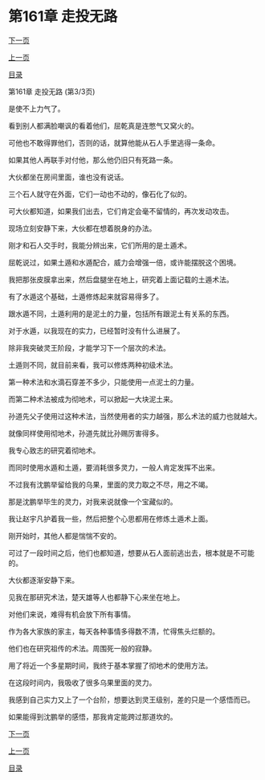 <h1>第161章    走投无路</h1>
            <div><p><a href="./483_%E7%AC%AC162%E7%AB%A0_%E4%B8%A4%E7%A7%8D%E9%81%81%E6%9C%AF.md">下一页</a></p><p><a href="./481_%E7%AC%AC161%E7%AB%A0_%E8%B5%B0%E6%8A%95%E6%97%A0%E8%B7%AF.md">上一页</a></p><p><a href="../">目录</a></p></div>
            <div><p>第161章    走投无路 (第3/3页)</p><p>是使不上力气了。</p><p>看到别人都满脸嘲讽的看着他们，屈乾真是连憋气又窝火的。</p><p>可他也不敢得罪他们，否则的话，就算他能从石人手里逃得一条命。</p><p>如果其他人再联手对付他，那么他仍旧只有死路一条。</p><p>大伙都坐在房间里面，谁也没有说话。</p><p>三个石人就守在外面，它们一动也不动的，像石化了似的。</p><p>可大伙都知道，如果我们出去，它们肯定会毫不留情的，再次发动攻击。</p><p>现场立刻安静下来，大伙都在想着脱身的办法。</p><p>刚才和石人交手时，我能分辨出来，它们所用的是土遁术。</p><p>屈乾说过，如果土遁和水遁配合，威力会增强一倍，或许能摆脱这个困境。</p><p>我把那张皮膜拿出来，然后盘腿坐在地上，研究着上面记载的土遁术法。</p><p>有了水遁这个基础，土遁修炼起来就容易得多了。</p><p>跟水遁不同，土遁利用的是泥土的力量，包括所有跟泥土有关系的东西。</p><p>对于水遁，以我现在的实力，已经暂时没有什么进展了。</p><p>除非我突破灵王阶段，才能学习下一个层次的术法。</p><p>土遁则不同，就目前来看，我可以修炼两种初级术法。</p><p>第一种术法和水滴石穿差不多少，只能使用一点泥土的力量。</p><p>而第二种术法被成为彻地术，可以掀起一大块泥土来。</p><p>孙道先父子使用过这种术法，当然使用者的实力越强，那么术法的威力也就越大。</p><p>就像同样使用彻地术，孙道先就比孙赐厉害得多。</p><p>我专心致志的研究着彻地术。</p><p>而同时使用水遁和土遁，要消耗很多灵力，一般人肯定发挥不出来。</p><p>不过我有沈鹏举留给我的乌果，里面的灵力取之不尽，用之不竭。</p><p>那是沈鹏举毕生的灵力，对我来说就像一个宝藏似的。</p><p>我让赵宇凡护着我一些，然后把整个心思都用在修炼土遁术上面。</p><p>刚开始时，其他人都是惴惴不安的。</p><p>可过了一段时间之后，他们也都知道，想要从石人面前逃出去，根本就是不可能的。</p><p>大伙都逐渐安静下来。</p><p>见我在那研究术法，楚天雄等人也都静下心来坐在地上。</p><p>对他们来说，难得有机会放下所有事情。</p><p>作为各大家族的家主，每天各种事情多得数不清，忙得焦头烂额的。</p><p>他们也在研究祖传的术法。周围死一般的寂静。</p><p>用了将近一个多星期时间，我终于基本掌握了彻地术的使用方法。</p><p>在这段时间内，我吸收了很多乌果里面的灵力。</p><p>我感到自己实力又上了一个台阶，想要达到灵王级别，差的只是一个感悟而已。</p><p>如果能得到沈鹏举的感悟，那我肯定能跨过那道坎的。</p></div>
            <div><p><a href="./483_%E7%AC%AC162%E7%AB%A0_%E4%B8%A4%E7%A7%8D%E9%81%81%E6%9C%AF.md">下一页</a></p><p><a href="./481_%E7%AC%AC161%E7%AB%A0_%E8%B5%B0%E6%8A%95%E6%97%A0%E8%B7%AF.md">上一页</a></p><p><a href="../">目录</a></p></div>